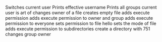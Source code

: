 Switches current user
Prints effective username
Prints all groups current user is art of
changes owner of a file
creates empty file
adds execute permission
adds execute permission to owner and group
adds execute permission to everyone
sets permission to file hello
sets the mode of file
adds execute permission to subdirectories
create a directory with 751
changes group owner
